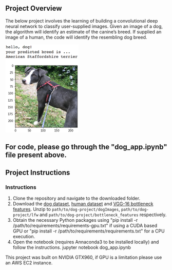[//]: # (Image References)

[image1]: ./images/sample_dog_output.png "Sample Output"
[image2]: ./images/vgg16_model.png "VGG-16 Model Keras Layers"
[image3]: ./images/vgg16_model_draw.png "VGG16 Model Figure"


## Project Overview

The below project involves the learning of building a convolutional deep neural network to classify user-supplied images.  Given an image of a dog, the algorithm will identify an estimate of the canine’s breed.  If supplied an image of a human, the code will identify the resembling dog breed.  

![Sample Output][image1]

## For code, please go through the "dog_app.ipynb" file present above.


## Project Instructions

### Instructions

1. Clone the repository and navigate to the downloaded folder.
2. Download the [dog dataset](https://s3-us-west-1.amazonaws.com/udacity-aind/dog-project/dogImages.zip), [human dataset](https://s3-us-west-1.amazonaws.com/udacity-aind/dog-project/lfw.zip) and [VGG-16 bottleneck features](https://s3-us-west-1.amazonaws.com/udacity-aind/dog-project/DogVGG16Data.npz). Unzip to `path/to/dog-project/dogImages`, `path/to/dog-project/lfw` and `path/to/dog-project/bottleneck_features` respectively.
3. Obtain the necessary Python packages using "pip install -r /path/to/requirements/requirements-gpu.txt" if using a CUDA based GPU or "pip install -r /path/to/requirements/requirements.txt" for a CPU execution.
4. Open the notebook (requires Annaconda3 to be installed locally) and follow the instructions.
	jupyter notebook dog_app.ipynb

This project was built on NVIDIA GTX960, if GPU is a limitation please use an
AWS EC2 instance.






